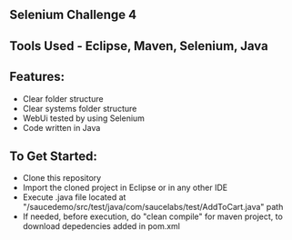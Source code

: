 ## Selenium Challenge 4

## Tools Used - Eclipse, Maven, Selenium, Java

## Features:
* Clear folder structure
* Clear systems folder structure
* WebUi tested by using Selenium
* Code written in Java

## To Get Started:
* Clone this repository
* Import the cloned project in Eclipse or in any other IDE
* Execute .java file located at "/saucedemo/src/test/java/com/saucelabs/test/AddToCart.java" path
* If needed, before execution, do "clean compile" for maven project, to download depedencies added in pom.xml
